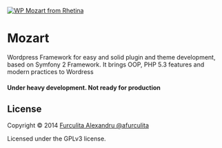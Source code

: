 [<img src="https://farm3.staticflickr.com/2931/14413709205_e4005d0de1_o_d.png" alt="WP Mozart from Rhetina">](http://www.rhetina.com/)

Mozart
======

Wordpress Framework for easy and solid plugin and theme development, based on Symfony 2 Framework. 
It brings OOP, PHP 5.3 features and modern practices to Wordress

#### Under heavy development. Not ready for production

## License ##

Copyright © 2014 [Furculita Alexandru @afurculita](http://twitter.com/rhetina)

Licensed under the GPLv3 license.
